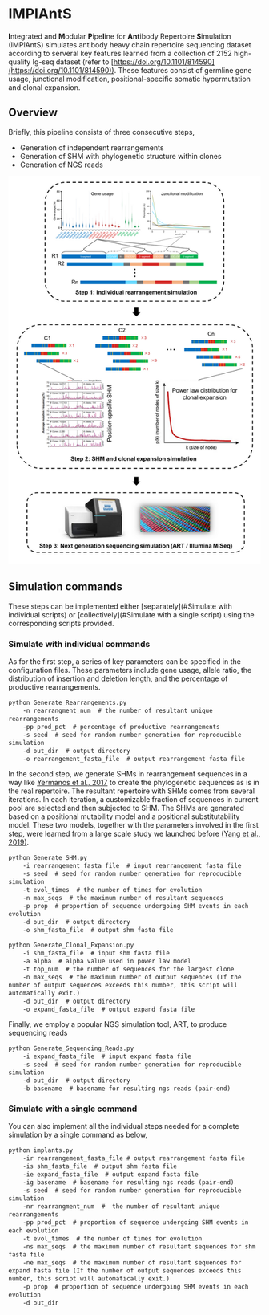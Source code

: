 # IMPlAntS

**I**ntegrated and **M**odular **P**ipe**l**ine for **Ant**ibody Repertoire **S**imulation (IMPlAntS) simulates antibody heavy chain repertoire sequencing dataset according to serveral key features learned from a collection of 2152 high-quality Ig-seq dataset (refer to [https://doi.org/10.1101/814590](https://doi.org/10.1101/814590)). These features consist of germline gene usage, junctional modification, positional-specific somatic hypermutation and clonal expansion. 


## Overview
Briefly, this pipeline consists of three consecutive steps, 
* Generation of independent rearrangements
* Generation of SHM with phylogenetic structure within clones
* Generation of NGS reads

![pipeline](image/pipeline.png)


## Simulation commands
These steps can be implemented either [separately](#Simulate with individual scripts) or [collectively](#Simulate with a single script) using the corresponding scripts provided. 

### Simulate with individual commands
As for the first step, a series of key parameters can be specified in the configuration files. These parameters include gene usage, allele ratio, the distribution of insertion and deletion length, and the percentage of productive rearrangements. 
```
python Generate_Rearrangements.py
	-n rearrangment_num  # the number of resultant unique rearrangements
	-pp prod_pct  # percentage of productive rearrangements
	-s seed  # seed for random number generation for reproducible simulation
	-d out_dir  # output directory
	-o rearrangement_fasta_file  # output rearrangement fasta file
```

In the second step, we generate SHMs in rearrangement sequences in a way like [Yermanos et al., 2017](https://doi.org/10.1093/bioinformatics/btx533) to create the phylogenetic sequences as is in the real repertoire. The resultant repertoire with SHMs comes from several iterations. In each iteration, a customizable fraction of sequences in current pool are selected and then subjected to SHM. The SHMs are generated based on a positional mutability model and a positional substitutability model. These two models, together with the parameters involved in the first step, were learned from a large scale study we launched before [(Yang et al., 2019)](https://doi.org/10.1101/814590). 
```
python Generate_SHM.py
	-i rearrangement_fasta_file  # input rearrangement fasta file
	-s seed  # seed for random number generation for reproducible simulation
	-t evol_times  # the number of times for evolution
	-n max_seqs  # the maximum number of resultant sequences
	-p prop  # proportion of sequence undergoing SHM events in each evolution
	-d out_dir  # output directory
	-o shm_fasta_file  # output shm fasta file
```

```
python Generate_Clonal_Expansion.py
	-i shm_fasta_file  # input shm fasta file
	-a alpha  # alpha value used in power law model
	-t top_num  # the number of sequences for the largest clone
	-n max_seqs  # the maximum number of output sequences (If the number of output sequences exceeds this number, this script will automatically exit.)
	-d out_dir  # output directory
	-o expand_fasta_file  # output expand fasta file
```


Finally, we employ a popular NGS simulation tool, ART, to produce sequencing reads
```
python Generate_Sequencing_Reads.py
	-i expand_fasta_file  # input expand fasta file
	-s seed  # seed for random number generation for reproducible simulation
	-d out_dir  # output directory
	-b basename  # basename for resulting ngs reads (pair-end)
```
### Simulate with a single command
You can also implement all the individual steps needed for a complete simulation by a single command as below,
```
python implants.py
	-ir rearrangement_fasta_file # output rearrangement fasta file
	-is shm_fasta_file  # output shm fasta file
	-ie expand_fasta_file  # output expand fasta file
	-ig basename  # basename for resulting ngs reads (pair-end)
	-s seed  # seed for random number generation for reproducible simulation
	-nr rearrangment_num  #  the number of resultant unique rearrangements
	-pp prod_pct  # proportion of sequence undergoing SHM events in each evolution
	-t evol_times  # the number of times for evolution
	-ns max_seqs  # the maximum number of resultant sequences for shm fasta file
	-ne max_seqs  # the maximum number of resultant sequences for expand fasta file (If the number of output sequences exceeds this number, this script will automatically exit.)
	-p prop  # proportion of sequence undergoing SHM events in each evolution
	-d out_dir 
```